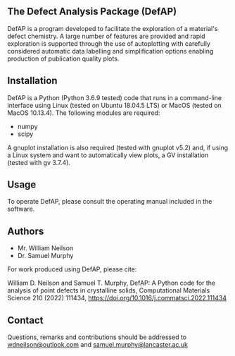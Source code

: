 ## The Defect Analysis Package (DefAP)

DefAP is a program developed to facilitate the exploration of a material's defect chemistry. A large number of features are provided and rapid exploration is supported through the use of autoplotting with carefully considered automatic data labelling and simplification options enabling production of publication quality plots. 

## Installation

DefAP is a Python (Python 3.6.9 tested) code that runs in a command-line interface using Linux (tested on Ubuntu 18.04.5 LTS) or MacOS (tested on MacOS 10.13.4). The following modules are required:
- numpy
- scipy

A gnuplot installation is also required (tested with gnuplot v5.2) and, if using a Linux system and want to automatically view plots, a GV installation (tested with gv 3.7.4).  

## Usage

To operate DefAP, please consult the operating manual included in the software. 

## Authors
- Mr. William Neilson
- Dr. Samuel Murphy

For work produced using DefAP, please cite: 

William D. Neilson and Samuel T. Murphy, DefAP: A Python code for the analysis of point defects in crystalline solids, Computational Materials Science 210 (2022) 111434, https://doi.org/10.1016/j.commatsci.2022.111434

## Contact
Questions, remarks and contributions should be addressed to wdneilson@outlook.com and samuel.murphy@lancaster.ac.uk

